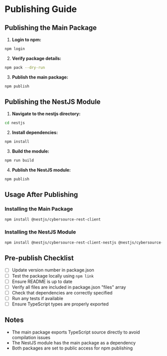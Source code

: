 # Publishing Guide

## Publishing the Main Package

1. **Login to npm:**

```bash
npm login
```

2. **Verify package details:**

```bash
npm pack --dry-run
```

3. **Publish the main package:**

```bash
npm publish
```

## Publishing the NestJS Module

1. **Navigate to the nestjs directory:**

```bash
cd nestjs
```

2. **Install dependencies:**

```bash
npm install
```

3. **Build the module:**

```bash
npm run build
```

4. **Publish the NestJS module:**

```bash
npm publish
```

## Usage After Publishing

### Installing the Main Package

```bash
npm install @nestjs/cybersource-rest-client
```

### Installing the NestJS Module

```bash
npm install @nestjs/cybersource-rest-client-nestjs @nestjs/cybersource-rest-client
```

## Pre-publish Checklist

- [ ] Update version number in package.json
- [ ] Test the package locally using `npm link`
- [ ] Ensure README is up to date
- [ ] Verify all files are included in package.json "files" array
- [ ] Check that dependencies are correctly specified
- [ ] Run any tests if available
- [ ] Ensure TypeScript types are properly exported

## Notes

- The main package exports TypeScript source directly to avoid compilation issues
- The NestJS module has the main package as a dependency
- Both packages are set to public access for npm publishing
